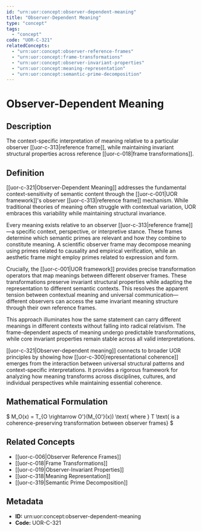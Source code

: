 ```yaml
---
id: "urn:uor:concept:observer-dependent-meaning"
title: "Observer-Dependent Meaning"
type: "concept"
tags:
  - "concept"
code: "UOR-C-321"
relatedConcepts:
  - "urn:uor:concept:observer-reference-frames"
  - "urn:uor:concept:frame-transformations"
  - "urn:uor:concept:observer-invariant-properties"
  - "urn:uor:concept:meaning-representation"
  - "urn:uor:concept:semantic-prime-decomposition"
---
```


# Observer-Dependent Meaning

## Description

The context-specific interpretation of meaning relative to a particular observer [[uor-c-313|reference frame]], while maintaining invariant structural properties across reference [[uor-c-018|frame transformations]].

## Definition

[[uor-c-321|Observer-Dependent Meaning]] addresses the fundamental context-sensitivity of semantic content through the [[uor-c-001|UOR framework]]'s observer [[uor-c-313|reference frame]] mechanism. While traditional theories of meaning often struggle with contextual variation, UOR embraces this variability while maintaining structural invariance.

Every meaning exists relative to an observer [[uor-c-313|reference frame]]—a specific context, perspective, or interpretive stance. These frames determine which semantic primes are relevant and how they combine to constitute meaning. A scientific observer frame may decompose meaning using primes related to causality and empirical verification, while an aesthetic frame might employ primes related to expression and form.

Crucially, the [[uor-c-001|UOR framework]] provides precise transformation operators that map meanings between different observer frames. These transformations preserve invariant structural properties while adapting the representation to different semantic contexts. This resolves the apparent tension between contextual meaning and universal communication—different observers can access the same invariant meaning structure through their own reference frames.

This approach illuminates how the same statement can carry different meanings in different contexts without falling into radical relativism. The frame-dependent aspects of meaning undergo predictable transformations, while core invariant properties remain stable across all valid interpretations.

[[uor-c-321|Observer-dependent meaning]] connects to broader UOR principles by showing how [[uor-c-300|representational coherence]] emerges from the interaction between universal structural patterns and context-specific interpretations. It provides a rigorous framework for analyzing how meaning transforms across disciplines, cultures, and individual perspectives while maintaining essential coherence.

## Mathematical Formulation

$
M_O(x) = T_{O \rightarrow O'}(M_{O'}(x)) \text{ where } T \text{ is a coherence-preserving transformation between observer frames}
$

## Related Concepts

- [[uor-c-006|Observer Reference Frames]]
- [[uor-c-018|Frame Transformations]]
- [[uor-c-019|Observer-Invariant Properties]]
- [[uor-c-318|Meaning Representation]]
- [[uor-c-319|Semantic Prime Decomposition]]

## Metadata

- **ID:** urn:uor:concept:observer-dependent-meaning
- **Code:** UOR-C-321
